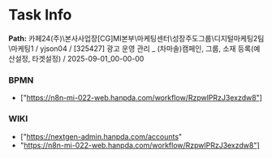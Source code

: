 # Task Info

**Path:** 카페24(주)\본사사업장\[CG]MI본부\마케팅센터\성장주도그룹\디지털마케팅2팀\마케팅1 / yjson04 / [325427] 광고 운영 관리 _ (차마솔)캠페인, 그룹, 소재 등록(예산설정, 타겟설정) / 2025-09-01_00-00-00

### BPMN
- ["https://n8n-mi-022-web.hanpda.com/workflow/RzpwlPRzJ3exzdw8"]

### WIKI
- ["https://nextgen-admin.hanpda.com/accounts"
- "https://n8n-mi-022-web.hanpda.com/workflow/RzpwlPRzJ3exzdw8"]

